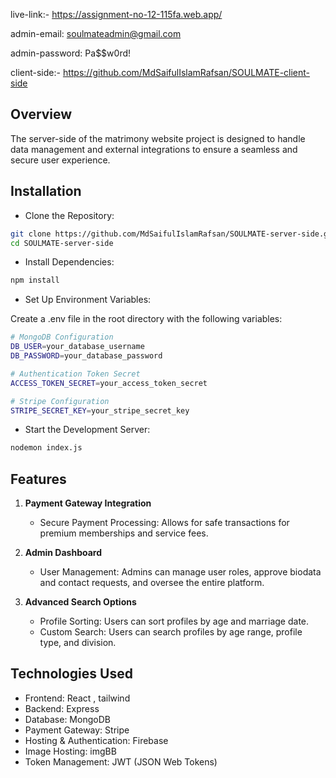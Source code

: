 live-link:- https://assignment-no-12-115fa.web.app/

admin-email: soulmateadmin@gmail.com

admin-password: Pa$$w0rd!

client-side:- https://github.com/MdSaifulIslamRafsan/SOULMATE-client-side

## Overview
The server-side of the matrimony website project is designed to handle data management and external integrations to ensure a seamless and secure user experience.


## Installation

- Clone the Repository:

```sh
git clone https://github.com/MdSaifulIslamRafsan/SOULMATE-server-side.git
cd SOULMATE-server-side
```

- Install Dependencies:

```sh
npm install
```

- Set Up Environment Variables:
  
Create a .env file in the root directory with the following variables:

```sh
# MongoDB Configuration
DB_USER=your_database_username
DB_PASSWORD=your_database_password

# Authentication Token Secret
ACCESS_TOKEN_SECRET=your_access_token_secret

# Stripe Configuration
STRIPE_SECRET_KEY=your_stripe_secret_key
```
- Start the Development Server:

```sh
nodemon index.js
```

## Features

1. **Payment Gateway Integration**
   - Secure Payment Processing: Allows for safe transactions for premium memberships and service fees.
     
2. **Admin Dashboard**
   - User Management: Admins can manage user roles, approve biodata and contact requests, and oversee the entire platform.

3. **Advanced Search Options**
   - Profile Sorting: Users can sort profiles by age and marriage date.
   - Custom Search: Users can search profiles by age range, profile type, and division.


## Technologies Used
- Frontend: React , tailwind
- Backend: Express
- Database: MongoDB
- Payment Gateway: Stripe
- Hosting & Authentication: Firebase
- Image Hosting: imgBB
- Token Management: JWT (JSON Web Tokens)
